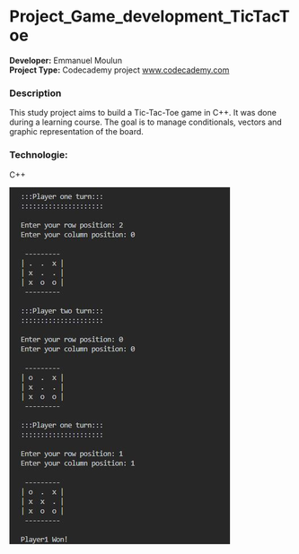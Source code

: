 # Project_Game_development_TicTacToe

**Developer:** Emmanuel Moulun <br>
**Project Type:** Codecademy project www.codecademy.com

### Description
This study project aims to build a Tic-Tac-Toe game in C++. It was done during a learning course.
The goal is to manage conditionals, vectors and graphic representation of the board.

### Technologie:
C++

![Image](https://github.com/lostbyt/Project_Game_development_TicTacToe/blob/main/CaptureGame.JPG)

